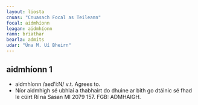 ```yaml
---
layout: liosta
cnuas: "Cnuasach Focal as Teileann"
focal: aidmhíonn
leagan: aidmhíonn
rann: briathar
bearla: admits
udar: "Úna M. Uí Bheirn"
---
```

## aidmhíonn 1

* aidmhíonn /aed'i:N/ v.t. Agrees to. 
* Níor aidmhigh sé ubhlaí a thabhairt do dhuine ar bith go dtáinic sé fhad le cúirt Rí na Sasan MI 2079 157. FGB: ADMHAIGH.
